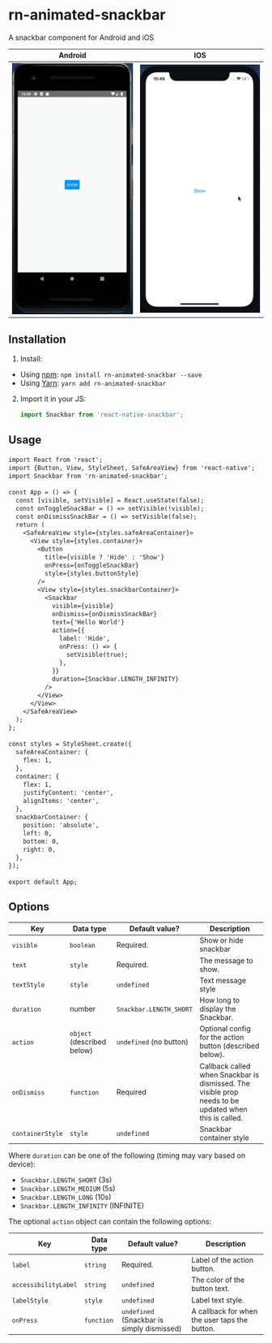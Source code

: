 # rn-animated-snackbar

A snackbar component for Android and iOS

|                              Android                               |                              IOS                               |
| :----------------------------------------------------------------: | :------------------------------------------------------------: |
| <img src="docs/assets/snackbar_android.gif" alt="IOS" width="250"> | <img src="docs/assets/snackbar_ios.gif" alt="IOS" width="250"> |

## Installation

1. Install:

- Using [npm](https://www.npmjs.com/#getting-started): `npm install rn-animated-snackbar --save`
- Using [Yarn](https://yarnpkg.com/): `yarn add rn-animated-snackbar`

2. Import it in your JS:

   ```js
   import Snackbar from 'react-native-snackbar';
   ```

## Usage

```tsx
import React from 'react';
import {Button, View, StyleSheet, SafeAreaView} from 'react-native';
import Snackbar from 'rn-animated-snackbar';

const App = () => {
  const [visible, setVisible] = React.useState(false);
  const onToggleSnackBar = () => setVisible(!visible);
  const onDismissSnackBar = () => setVisible(false);
  return (
    <SafeAreaView style={styles.safeAreaContainer}>
      <View style={styles.container}>
        <Button
          title={visible ? 'Hide' : 'Show'}
          onPress={onToggleSnackBar}
          style={styles.buttonStyle}
        />
        <View style={styles.snackbarContainer}>
          <Snackbar
            visible={visible}
            onDismiss={onDismissSnackBar}
            text={'Hello World'}
            action={{
              label: 'Hide',
              onPress: () => {
                setVisible(true);
              },
            }}
            duration={Snackbar.LENGTH_INFINITY}
          />
        </View>
      </View>
    </SafeAreaView>
  );
};

const styles = StyleSheet.create({
  safeAreaContainer: {
    flex: 1,
  },
  container: {
    flex: 1,
    justifyContent: 'center',
    alignItems: 'center',
  },
  snackbarContainer: {
    position: 'absolute',
    left: 0,
    bottom: 0,
    right: 0,
  },
});

export default App;
```

## Options

| Key              | Data type                  | Default value?          | Description                                                                                           |
| ---------------- | -------------------------- | ----------------------- | ----------------------------------------------------------------------------------------------------- |
| `visible`        | `boolean`                  | Required.               | Show or hide snackbar                                                                                 |
| `text`           | `style`                    | Required.               | The message to show.                                                                                  |
| `textStyle`      | `style`                    | `undefined`             | Text message style                                                                                    |
| `duration`       | number                     | `Snackbar.LENGTH_SHORT` | How long to display the Snackbar.                                                                     |
| `action`         | `object` (described below) | `undefined` (no button) | Optional config for the action button (described below).                                              |
| `onDismiss`      | `function`                 | Required                | Callback called when Snackbar is dismissed. The visible prop needs to be updated when this is called. |
| `containerStyle` | `style`                    | `undefined`             | Snackbar container style                                                                              |

Where `duration` can be one of the following (timing may vary based on device):

- `Snackbar.LENGTH_SHORT` (3s)
- `Snackbar.LENGTH_MEDIUM` (5s)
- `Snackbar.LENGTH_LONG` (10s)
- `Snackbar.LENGTH_INFINITY` (INFINITE)

The optional `action` object can contain the following options:

| Key                  | Data type  | Default value?                             | Description                                   |
| -------------------- | ---------- | ------------------------------------------ | --------------------------------------------- |
| `label`              | `string`   | Required.                                  | Label of the action button.                   |
| `accessibilityLabel` | `string`   | `undefined`                                | The color of the button text.                 |
| `labelStyle`         | `style`    | `undefined`                                | Label text style.                             |
| `onPress`            | `function` | `undefined` (Snackbar is simply dismissed) | A callback for when the user taps the button. |
